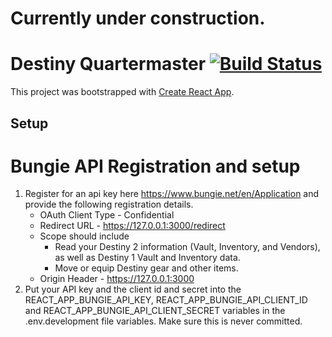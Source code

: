 # Currently under construction.

# Destiny Quartermaster [![Build Status](https://travis-ci.org/ryan-rushton/destiny-quartermaster.svg?branch=master)](https://travis-ci.org/ryan-rushton/destiny-quartermaster)

This project was bootstrapped with [Create React App](https://github.com/facebook/create-react-app).

## Setup

# Bungie API Registration and setup

1. Register for an api key here https://www.bungie.net/en/Application and provide the following registration details.
    - OAuth Client Type - Confidential
    - Redirect URL - https://127.0.0.1:3000/redirect
    - Scope should include
        - Read your Destiny 2 information (Vault, Inventory, and Vendors), as well as Destiny 1 Vault and Inventory data.
        - Move or equip Destiny gear and other items.
    - Origin Header - https://127.0.0.1:3000
2. Put your API key and the client id and secret into the REACT_APP_BUNGIE_API_KEY, REACT_APP_BUNGIE_API_CLIENT_ID and REACT_APP_BUNGIE_API_CLIENT_SECRET variables in the .env.development file variables. Make sure this is never committed.
